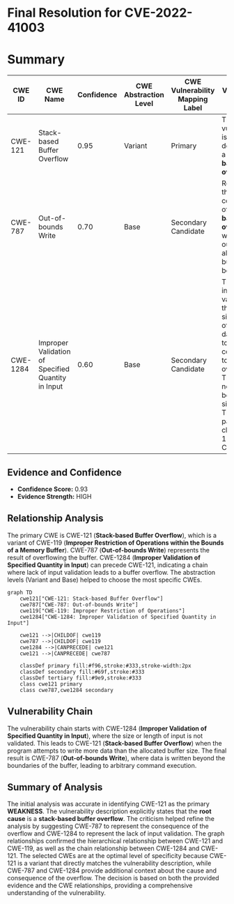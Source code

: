 # Final Resolution for CVE-2022-41003

# Summary
| CWE ID | CWE Name | Confidence | CWE Abstraction Level | CWE Vulnerability Mapping Label | CWE-Vulnerability Mapping Notes |
|---|---|---|---|---|---|
| CWE-121 | Stack-based Buffer Overflow | 0.95 | Variant | Primary | The vulnerability is explicitly described as a **stack-based buffer overflow**. |
| CWE-787 | Out-of-bounds Write | 0.70 | Base | Secondary Candidate | Represents the direct consequence of the **stack-based buffer overflow** - writing outside the allocated buffer's boundaries. |
| CWE-1284 | Improper Validation of Specified Quantity in Input | 0.60 | Base | Secondary Candidate | The lack of input validation on the size/length of the input data passed to `sprintf` contributes to the overflow. The input is not validated before the size check. This can be part of the chain: CWE-1284 -> CWE-121 |

## Evidence and Confidence

*   **Confidence Score:** 0.93
*   **Evidence Strength:** HIGH

## Relationship Analysis
The primary CWE is CWE-121 (**Stack-based Buffer Overflow**), which is a variant of CWE-119 (**Improper Restriction of Operations within the Bounds of a Memory Buffer**). CWE-787 (**Out-of-bounds Write**) represents the result of overflowing the buffer. CWE-1284 (**Improper Validation of Specified Quantity in Input**) can precede CWE-121, indicating a chain where lack of input validation leads to a buffer overflow. The abstraction levels (Variant and Base) helped to choose the most specific CWEs.

```mermaid
graph TD
    cwe121["CWE-121: Stack-based Buffer Overflow"]
    cwe787["CWE-787: Out-of-bounds Write"]
    cwe119["CWE-119: Improper Restriction of Operations"]
    cwe1284["CWE-1284: Improper Validation of Specified Quantity in Input"]
    
    cwe121 -->|CHILDOF| cwe119
    cwe787 -->|CHILDOF| cwe119
    cwe1284 -->|CANPRECEDE| cwe121
    cwe121 -->|CANPRECEDE| cwe787
    
    classDef primary fill:#f96,stroke:#333,stroke-width:2px
    classDef secondary fill:#69f,stroke:#333
    classDef tertiary fill:#9e9,stroke:#333
    class cwe121 primary
    class cwe787,cwe1284 secondary
```

## Vulnerability Chain
The vulnerability chain starts with CWE-1284 (**Improper Validation of Specified Quantity in Input**), where the size or length of input is not validated. This leads to CWE-121 (**Stack-based Buffer Overflow**) when the program attempts to write more data than the allocated buffer size. The final result is CWE-787 (**Out-of-bounds Write**), where data is written beyond the boundaries of the buffer, leading to arbitrary command execution.

## Summary of Analysis
The initial analysis was accurate in identifying CWE-121 as the primary **WEAKNESS**. The vulnerability description explicitly states that the **root cause** is a **stack-based buffer overflow**.
The criticism helped refine the analysis by suggesting CWE-787 to represent the consequence of the overflow and CWE-1284 to represent the lack of input validation.
The graph relationships confirmed the hierarchical relationship between CWE-121 and CWE-119, as well as the chain relationship between CWE-1284 and CWE-121.
The selected CWEs are at the optimal level of specificity because CWE-121 is a variant that directly matches the vulnerability description, while CWE-787 and CWE-1284 provide additional context about the cause and consequence of the overflow.
The decision is based on both the provided evidence and the CWE relationships, providing a comprehensive understanding of the vulnerability.